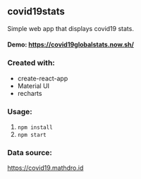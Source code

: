 ## covid19stats

Simple web app that displays covid19 stats.
#### Demo: https://covid19globalstats.now.sh/
### Created with:

- create-react-app
- Material UI
- recharts

### Usage:

1. `npm install`
2. `npm start`
 

### Data source:
https://covid19.mathdro.id
